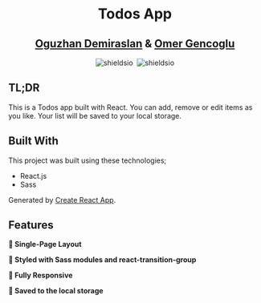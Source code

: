 <h1 align="center">Todos App</h1>
<h2 align="center">
  <a href="https://oguzhandemiraslan.dev/" target="_blank">Oguzhan Demiraslan</a> &
  <a href="https://omergencoglu.dev/" target="_blank">Omer Gencoglu</a>
</h2>

<div align="center">
<img alt="shieldsio" src="https://img.shields.io/badge/BUILT%20WITH-JAVASCRIPT-blue?style=for-the-badge&logo=appveyor" />&nbsp;
<img alt="shieldsio" src="https://img.shields.io/badge/OPEN-SOURCE-blueviolet?style=for-the-badge&logo=appveyor" />
</div>

## TL;DR

This is a Todos app built with React. You can add, remove or edit items as you like. Your list will be saved to your local storage.

## Built With

This project was built using these technologies;

- React.js
- Sass

Generated by [Create React App](https://github.com/facebook/create-react-app).

## Features

**📄 Single-Page Layout**

**🎨 Styled with Sass modules and react-transition-group**

**📱 Fully Responsive**

**💾 Saved to the local storage**
